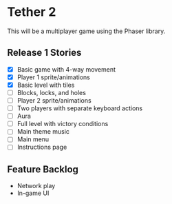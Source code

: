 Tether 2
=========
This will be a multiplayer game using the Phaser library.

Release 1 Stories
-----------------
- [x] Basic game with 4-way movement
- [x] Player 1 sprite/animations
- [x] Basic level with tiles
- [ ] Blocks, locks, and holes
- [ ] Player 2 sprite/animations
- [ ] Two players with separate keyboard actions
- [ ] Aura
- [ ] Full level with victory conditions
- [ ] Main theme music
- [ ] Main menu
- [ ] Instructions page

Feature Backlog
---------------
- Network play
- In-game UI
